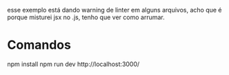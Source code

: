 esse exemplo está dando warning de linter em alguns arquivos, acho 
que é porque misturei jsx no .js, tenho que ver como arrumar.



# Comandos
npm install
npm run dev
http://localhost:3000/
